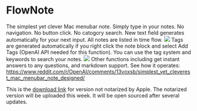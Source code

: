 # FlowNote
The simplest yet clever Mac menubar note.
Simply type in your notes. No navigation. No button click. No catogory search. New text field generates automatically for your next input. All notes are listed in time flow.
![](https://github.com/Yiiipu/FlowNote/raw/main/Image/Screenshot%202023-05-25%20at%206.38.28%20PM%20(1).png)
Tags are generated automatically if you right click the note block and select Add Tags (OpenAI API needed for this function). You can use the tag system and keywords to search your notes. 
![](https://github.com/Yiiipu/FlowNote/raw/main/Image/Screenshot%202023-05-25%20at%206.42.01%20PM%20(1).png)
Other functions including get instant answers to any questions, and markdown support. See how it operates:
https://www.reddit.com/r/OpenAI/comments/13voxsb/simplest_yet_cleverest_mac_menubar_note_designed/

This is the [download link](FlowNote.dmg) for version not notarized by Apple. The notarized version will be uploaded this week. It will be open sourced after several updates.

